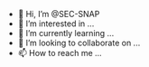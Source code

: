 - 👋 Hi, I’m @SEC-SNAP
- 👀 I’m interested in ...
- 🌱 I’m currently learning ...
- 💞️ I’m looking to collaborate on ...
- 📫 How to reach me ...

<!---
SEC-SNAP/SEC-SNAP is a ✨ special ✨ repository because its `README.md` (this file) appears on your GitHub profile.
You can click the Preview link to take a look at your changes.
--->
